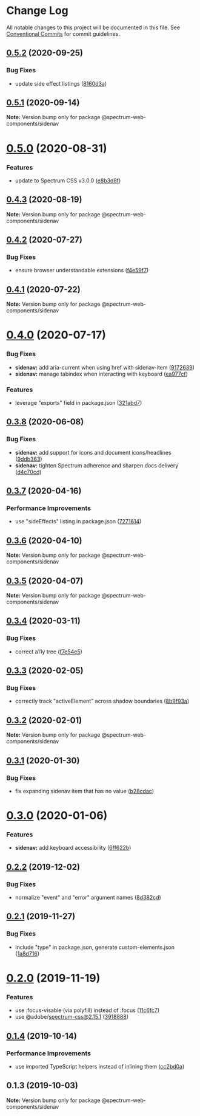 # Change Log

All notable changes to this project will be documented in this file.
See [Conventional Commits](https://conventionalcommits.org) for commit guidelines.

## [0.5.2](https://github.com/adobe/spectrum-web-components/compare/@spectrum-web-components/sidenav@0.5.1...@spectrum-web-components/sidenav@0.5.2) (2020-09-25)

### Bug Fixes

-   update side effect listings ([8160d3a](https://github.com/adobe/spectrum-web-components/commit/8160d3ab2c4f5ea11ac40897a5cf1fdaa357f4a8))

## [0.5.1](https://github.com/adobe/spectrum-web-components/compare/@spectrum-web-components/sidenav@0.5.0...@spectrum-web-components/sidenav@0.5.1) (2020-09-14)

**Note:** Version bump only for package @spectrum-web-components/sidenav

# [0.5.0](https://github.com/adobe/spectrum-web-components/compare/@spectrum-web-components/sidenav@0.4.3...@spectrum-web-components/sidenav@0.5.0) (2020-08-31)

### Features

-   update to Spectrum CSS v3.0.0 ([e8b3d8f](https://github.com/adobe/spectrum-web-components/commit/e8b3d8f75c77c04b4d7af126b91b0f6ad2a40742))

## [0.4.3](https://github.com/adobe/spectrum-web-components/compare/@spectrum-web-components/sidenav@0.4.2...@spectrum-web-components/sidenav@0.4.3) (2020-08-19)

**Note:** Version bump only for package @spectrum-web-components/sidenav

## [0.4.2](https://github.com/adobe/spectrum-web-components/compare/@spectrum-web-components/sidenav@0.4.1...@spectrum-web-components/sidenav@0.4.2) (2020-07-27)

### Bug Fixes

-   ensure browser understandable extensions ([f4e59f7](https://github.com/adobe/spectrum-web-components/commit/f4e59f76f86369593810463c6406565e28ad97e9))

## [0.4.1](https://github.com/adobe/spectrum-web-components/compare/@spectrum-web-components/sidenav@0.4.0...@spectrum-web-components/sidenav@0.4.1) (2020-07-22)

**Note:** Version bump only for package @spectrum-web-components/sidenav

# [0.4.0](https://github.com/adobe/spectrum-web-components/compare/@spectrum-web-components/sidenav@0.3.8...@spectrum-web-components/sidenav@0.4.0) (2020-07-17)

### Bug Fixes

-   **sidenav:** add aria-current when using href with sidenav-item ([9172639](https://github.com/adobe/spectrum-web-components/commit/9172639f54cad57111d3ced348a747e8ea5a285a))
-   **sidenav:** manage tabindex when interacting with keyboard ([ea977cf](https://github.com/adobe/spectrum-web-components/commit/ea977cf1ceac9b74fb1789bf8f72bfe1d3c72b03))

### Features

-   leverage "exports" field in package.json ([321abd7](https://github.com/adobe/spectrum-web-components/commit/321abd7b7e78ccd9157cff75a1fa3dbd06e81f79))

## [0.3.8](https://github.com/adobe/spectrum-web-components/compare/@spectrum-web-components/sidenav@0.3.7...@spectrum-web-components/sidenav@0.3.8) (2020-06-08)

### Bug Fixes

-   **sidenav:** add support for icons and document icons/headlines ([9ddb363](https://github.com/adobe/spectrum-web-components/commit/9ddb3630020b2ea669411b73fc4ecc9cee917014))
-   **sidenav:** tighten Spectrum adherence and sharpen docs delivery ([d4c70cd](https://github.com/adobe/spectrum-web-components/commit/d4c70cd73b506cec103ef47bd2ec6f6bacebf9c7))

## [0.3.7](https://github.com/adobe/spectrum-web-components/compare/@spectrum-web-components/sidenav@0.3.6...@spectrum-web-components/sidenav@0.3.7) (2020-04-16)

### Performance Improvements

-   use "sideEffects" listing in package.json ([7271614](https://github.com/adobe/spectrum-web-components/commit/7271614c0ca3ccf3566583bb59467eb15a6199cd))

## [0.3.6](https://github.com/adobe/spectrum-web-components/compare/@spectrum-web-components/sidenav@0.3.5...@spectrum-web-components/sidenav@0.3.6) (2020-04-10)

**Note:** Version bump only for package @spectrum-web-components/sidenav

## [0.3.5](https://github.com/adobe/spectrum-web-components/compare/@spectrum-web-components/sidenav@0.3.4...@spectrum-web-components/sidenav@0.3.5) (2020-04-07)

**Note:** Version bump only for package @spectrum-web-components/sidenav

## [0.3.4](https://github.com/adobe/spectrum-web-components/compare/@spectrum-web-components/sidenav@0.3.3...@spectrum-web-components/sidenav@0.3.4) (2020-03-11)

### Bug Fixes

-   correct a11y tree ([f7e54e5](https://github.com/adobe/spectrum-web-components/commit/f7e54e5))

## [0.3.3](https://github.com/adobe/spectrum-web-components/compare/@spectrum-web-components/sidenav@0.3.2...@spectrum-web-components/sidenav@0.3.3) (2020-02-05)

### Bug Fixes

-   correctly track "activeElement" across shadow boundaries ([8b9f93a](https://github.com/adobe/spectrum-web-components/commit/8b9f93a))

## [0.3.2](https://github.com/adobe/spectrum-web-components/compare/@spectrum-web-components/sidenav@0.3.1...@spectrum-web-components/sidenav@0.3.2) (2020-02-01)

**Note:** Version bump only for package @spectrum-web-components/sidenav

## [0.3.1](https://github.com/adobe/spectrum-web-components/compare/@spectrum-web-components/sidenav@0.3.0...@spectrum-web-components/sidenav@0.3.1) (2020-01-30)

### Bug Fixes

-   fix expanding sidenav item that has no value ([b28cdac](https://github.com/adobe/spectrum-web-components/commit/b28cdac))

# [0.3.0](https://github.com/adobe/spectrum-web-components/compare/@spectrum-web-components/sidenav@0.2.2...@spectrum-web-components/sidenav@0.3.0) (2020-01-06)

### Features

-   **sidenav:** add keyboard accessibility ([6ff622b](https://github.com/adobe/spectrum-web-components/commit/6ff622b))

## [0.2.2](https://github.com/adobe/spectrum-web-components/compare/@spectrum-web-components/sidenav@0.2.1...@spectrum-web-components/sidenav@0.2.2) (2019-12-02)

### Bug Fixes

-   normalize "event" and "error" argument names ([8d382cd](https://github.com/adobe/spectrum-web-components/commit/8d382cd))

## [0.2.1](https://github.com/adobe/spectrum-web-components/compare/@spectrum-web-components/sidenav@0.2.0...@spectrum-web-components/sidenav@0.2.1) (2019-11-27)

### Bug Fixes

-   include "type" in package.json, generate custom-elements.json ([1a8d716](https://github.com/adobe/spectrum-web-components/commit/1a8d716))

# [0.2.0](https://github.com/adobe/spectrum-web-components/compare/@spectrum-web-components/sidenav@0.1.4...@spectrum-web-components/sidenav@0.2.0) (2019-11-19)

### Features

-   use :focus-visable (via polyfill) instead of :focus ([11c6fc7](https://github.com/adobe/spectrum-web-components/commit/11c6fc7))
-   use @adobe/spectrum-css@2.15.1 ([3918888](https://github.com/adobe/spectrum-web-components/commit/3918888))

## [0.1.4](https://github.com/adobe/spectrum-web-components/compare/@spectrum-web-components/sidenav@0.1.3...@spectrum-web-components/sidenav@0.1.4) (2019-10-14)

### Performance Improvements

-   use imported TypeScript helpers instead of inlining them ([cc2bd0a](https://github.com/adobe/spectrum-web-components/commit/cc2bd0a))

## 0.1.3 (2019-10-03)

**Note:** Version bump only for package @spectrum-web-components/sidenav

